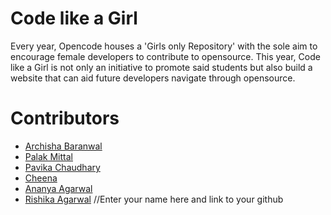 # Code like a Girl

Every year, Opencode houses a 'Girls only Repository' with the sole aim to encourage female developers to contribute to opensource. This year, 
Code like a Girl is not only an initiative to promote said students but also build a website that can aid future developers navigate through opensource.  

# Contributors  
* [Archisha Baranwal](https://github.com/Archies11)
* [Palak Mittal](https://github.com/palak2001)
* [Pavika Chaudhary](https://github.com/pavikachaudhary) 
* [Cheena](https://github.com/griffy06)
* [Ananya Agarwal](https://github.com/aawizard)
* [Rishika Agarwal](https://github.com/rishika8910)
//Enter your name here and link to your github

